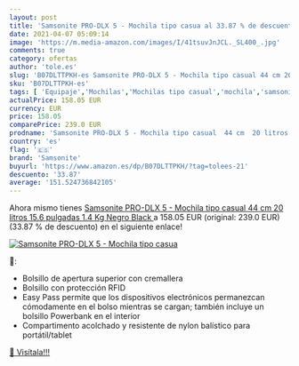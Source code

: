 ```yaml
---
layout: post
title: 'Samsonite PRO-DLX 5 - Mochila tipo casua al 33.87 % de descuento'
date: 2021-04-07 05:09:14
image: 'https://m.media-amazon.com/images/I/41tsuvJnJCL._SL400_.jpg'
comments: true
category: ofertas
author: 'tole.es'
slug: 'B07DLTTPKH-es Samsonite PRO-DLX 5 - Mochila tipo casual 44 cm 20 litros...'
sku: 'B07DLTTPKH-es'
tags: [ 'Equipaje','Mochilas','Mochilas tipo casual','mochila','samsonite', ]
actualPrice: 158.05 EUR
currency: EUR
price: 158.05
comparePrice: 239.0 EUR
prodname: 'Samsonite PRO-DLX 5 - Mochila tipo casual  44 cm  20 litros  15.6 pulgadas  1.4 Kg  Negro  Black '
country: 'es'
flag: '🇪🇸'
brand: 'Samsonite'
buyurl: 'https://www.amazon.es/dp/B07DLTTPKH/?tag=tolees-21'
descuento: '33.87'
average: '151.524736842105'
---
```


Ahora mismo tienes [Samsonite PRO-DLX 5 - Mochila tipo casual  44 cm  20 litros  15.6 pulgadas  1.4 Kg  Negro  Black ](https://www.amazon.es/dp/B07DLTTPKH/?tag=tolees-21) a 158.05 EUR (original: 239.0 EUR) (33.87 %  de descuento) en el siguiente enlace!

[![Samsonite PRO-DLX 5 - Mochila tipo casua](https://m.media-amazon.com/images/I/41tsuvJnJCL._SL400_.jpg)](https://www.amazon.es/dp/B07DLTTPKH/?tag=tolees-21)

🔎:

- Bolsillo de apertura superior con cremallera
- Bolsillo con protección RFID
- Easy Pass permite que los dispositivos electrónicos permanezcan cómodamente en el bolso mientras se cargan; también incluye un bolsillo Powerbank en el interior
- Compartimento acolchado y resistente de nylon balístico para portátil/tablet

[🛒 Visítala!!!](https://www.amazon.es/dp/B07DLTTPKH/?tag=tolees-21)
